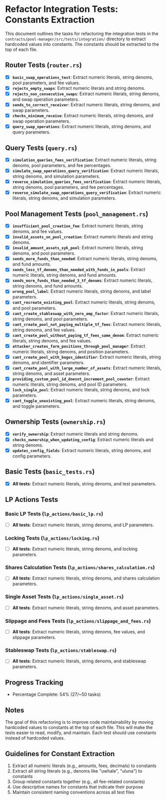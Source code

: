 # Refactor Integration Tests: Constants Extraction

This document outlines the tasks for refactoring the integration tests in the `contracts/pool-manager/src/tests/integration/` directory to extract hardcoded values into constants.
The constants should be extracted to the top of each file.

## Router Tests (`router.rs`)

- [x] **`basic_swap_operations_test`**: Extract numeric literals, string denoms, pool parameters, and fee values.
- [x] **`rejects_empty_swaps`**: Extract numeric literals and string denoms.
- [x] **`rejects_non_consecutive_swaps`**: Extract numeric literals, string denoms, and swap operation parameters.
- [x] **`sends_to_correct_receiver`**: Extract numeric literals, string denoms, and swap parameters.
- [x] **`checks_minimum_receive`**: Extract numeric literals, string denoms, and swap operation parameters.
- [x] **`query_swap_operations`**: Extract numeric literals, string denoms, and query parameters.

## Query Tests (`query.rs`)

- [x] **`simulation_queries_fees_verification`**: Extract numeric literals, string denoms, pool parameters, and fee percentages.
- [x] **`simulate_swap_operations_query_verification`**: Extract numeric literals, string denoms, and simulation parameters.
- [x] **`reverse_simulation_queries_fees_verification`**: Extract numeric literals, string denoms, pool parameters, and fee percentages.
- [x] **`reverse_simulate_swap_operations_query_verification`**: Extract numeric literals, string denoms, and simulation parameters.

## Pool Management Tests (`pool_management.rs`)

- [x] **`insufficient_pool_creation_fee`**: Extract numeric literals, string denoms, and fee values.
- [x] **`invalid_assets_on_pool_creation`**: Extract numeric literals and string denoms.
- [x] **`invalid_amount_assets_xyk_pool`**: Extract numeric literals, string denoms, and pool parameters.
- [x] **`sends_more_funds_than_needed`**: Extract numeric literals, string denoms, and fund amounts.
- [x] **`sends_less_tf_denoms_than_needed_with_funds_in_pools`**: Extract numeric literals, string denoms, and fund amounts.
- [x] **`sends_more_funds_than_needed_3_tf_denoms`**: Extract numeric literals, string denoms, and fund amounts.
- [x] **`wrong_pool_label`**: Extract numeric literals, string denoms, and label parameters.
- [x] **`cant_recreate_existing_pool`**: Extract numeric literals, string denoms, and pool parameters.
- [x] **`cant_create_stableswap_with_zero_amp_factor`**: Extract numeric literals, string denoms, and pool parameters.
- [x] **`cant_create_pool_not_paying_multiple_tf_fees`**: Extract numeric literals, string denoms, and fee values.
- [x] **`cant_create_pool_without_paying_tf_fees_same_denom`**: Extract numeric literals, string denoms, and fee values.
- [x] **`attacker_creates_farm_positions_through_pool_manager`**: Extract numeric literals, string denoms, and position parameters.
- [x] **`cant_create_pool_with_bogus_identifier`**: Extract numeric literals, string denoms, and identifier parameters.
- [x] **`cant_create_pool_with_large_number_of_assets`**: Extract numeric literals, string denoms, and asset parameters.
- [x] **`providing_custom_pool_id_doesnt_increment_pool_counter`**: Extract numeric literals, string denoms, and pool ID parameters.
- [x] **`lock_single_pool`**: Extract numeric literals, string denoms, and lock parameters.
- [x] **`cant_toggle_unexisting_pool`**: Extract numeric literals, string denoms, and toggle parameters.

## Ownership Tests (`ownership.rs`)

- [x] **`verify_ownership`**: Extract numeric literals and string denoms.
- [x] **`checks_ownership_when_updating_config`**: Extract numeric literals and string denoms.
- [x] **`updates_config_fields`**: Extract numeric literals, string denoms, and config parameters.

## Basic Tests (`basic_tests.rs`)

- [x] **All tests**: Extract numeric literals, string denoms, and test parameters.

## LP Actions Tests

### Basic LP Tests (`lp_actions/basic_lp.rs`)

- [ ] **All tests**: Extract numeric literals, string denoms, and LP parameters.

### Locking Tests (`lp_actions/locking.rs`)

- [ ] **All tests**: Extract numeric literals, string denoms, and locking parameters.

### Shares Calculation Tests (`lp_actions/shares_calculation.rs`)

- [ ] **All tests**: Extract numeric literals, string denoms, and shares calculation parameters.

### Single Asset Tests (`lp_actions/single_asset.rs`)

- [ ] **All tests**: Extract numeric literals, string denoms, and asset parameters.

### Slippage and Fees Tests (`lp_actions/slippage_and_fees.rs`)

- [ ] **All tests**: Extract numeric literals, string denoms, fee values, and slippage parameters.

### Stableswap Tests (`lp_actions/stableswap.rs`)

- [ ] **All tests**: Extract numeric literals, string denoms, and stableswap parameters.

## Progress Tracking
- Percentage Complete: 54% (27/~50 tasks)

## Notes
The goal of this refactoring is to improve code maintainability by moving hardcoded values to constants at the top of each file. This will make the tests easier to read, modify, and maintain. Each test should use constants instead of hardcoded values.

## Guidelines for Constant Extraction
1. Extract all numeric literals (e.g., amounts, fees, decimals) to constants
2. Extract all string literals (e.g., denoms like "uwhale", "uluna") to constants
3. Group related constants together (e.g., all fee-related constants)
4. Use descriptive names for constants that indicate their purpose
5. Maintain consistent naming conventions across all test files 